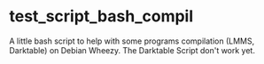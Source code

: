 test_script_bash_compil
=======================

A little bash script to help with some programs compilation (LMMS, Darktable) on Debian Wheezy.
The Darktable Script don't work yet.
